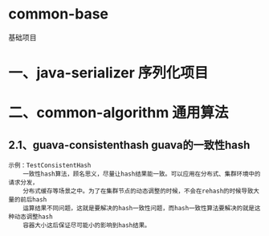 # common-base 
  基础项目
# 一、java-serializer 序列化项目
# 二、common-algorithm 通用算法
## 2.1、guava-consistenthash guava的一致性hash  
    示例：TestConsistentHash  
        一致性hash算法，顾名思义，尽量让hash结果能一致。可以应用在分布式、集群环境中的请求分发，  
        分布式缓存等场景之中。为了在集群节点的动态调整的时候，不会在rehash的时候导致大量的前后hash  
        运算结果不同问题，这就是要解决的hash一致性问题，而hash一致性算法要解决的就是这种动态调整hash  
        容器大小这后保证尽可能小的影响到hash结果。